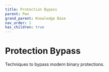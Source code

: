 ```yaml
---
title: Protection Bypass
parent: Pwn
grand_parent: Knowledge Base
nav_order: 1
has_children: true
---
```


# Protection Bypass

Techniques to bypass modern binary protections.

